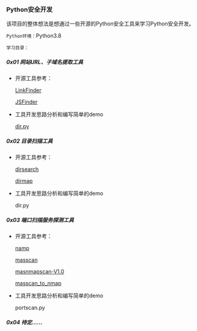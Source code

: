 ### Python安全开发

该项目的整体想法是想通过一些开源的Python安全工具来学习Python安全开发。

`Python环境：`Python3.8

`学习目录：`

##### 0x01 网站URL、子域名提取工具

- 开源工具参考：

  [LinkFinder](https://github.com/GerbenJavado/LinkFinder)

  [JSFinder](https://github.com/Threezh1/JSFinder)

- 工具开发思路分析和编写简单的demo

  [dir.py](https://github.com/zzggtt/Python-Tools/blob/main/dir/redme.md)



##### 0x02 目录扫描工具

- 开源工具参考：

  [dirsearch](https://github.com/maurosoria/dirsearch)

  [dirmap](https://github.com/H4ckForJob/dirmap)

- 工具开发思路分析和编写简单的demo

  dir.py

  

##### 0x03 端口扫描服务探测工具

- 开源工具参考：

  [namp](https://github.com/nmap/nmap)

  [masscan](https://github.com/robertdavidgraham/masscan)

  [masnmapscan-V1.0](https://github.com/hellogoldsnakeman/masnmapscan-V1.0)

  [masscan_to_nmap](https://github.com/7dog7/masscan_to_nmap)

- 工具开发思路分析和编写简单的demo

  portscan.py

  

##### 0x04 待定......

